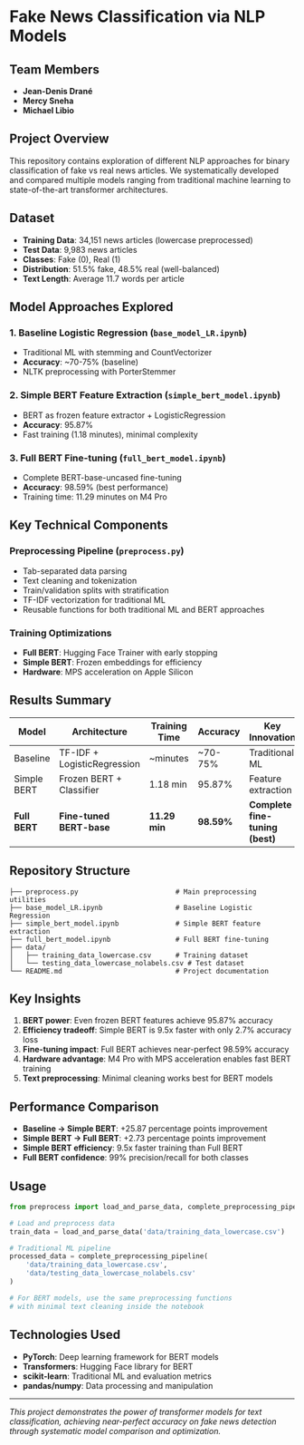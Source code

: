 # Fake News Classification via NLP Models

## Team Members
- **Jean-Denis Drané**
- **Mercy Sneha**
- **Michael Libio**

## Project Overview
This repository contains exploration of different NLP approaches for binary classification of fake vs real news articles. We systematically developed and compared multiple models ranging from traditional machine learning to state-of-the-art transformer architectures.

## Dataset
- **Training Data**: 34,151 news articles (lowercase preprocessed)
- **Test Data**: 9,983 news articles 
- **Classes**: Fake (0), Real (1)
- **Distribution**: 51.5% fake, 48.5% real (well-balanced)
- **Text Length**: Average 11.7 words per article

## Model Approaches Explored

### 1. Baseline Logistic Regression (`base_model_LR.ipynb`)
- Traditional ML with stemming and CountVectorizer
- **Accuracy**: ~70-75% (baseline)
- NLTK preprocessing with PorterStemmer

### 2. Simple BERT Feature Extraction (`simple_bert_model.ipynb`)
- BERT as frozen feature extractor + LogisticRegression
- **Accuracy**: 95.87%
- Fast training (1.18 minutes), minimal complexity

### 3. Full BERT Fine-tuning (`full_bert_model.ipynb`) 
- Complete BERT-base-uncased fine-tuning
- **Accuracy**: 98.59% (best performance)
- Training time: 11.29 minutes on M4 Pro

## Key Technical Components

### Preprocessing Pipeline (`preprocess.py`)
- Tab-separated data parsing 
- Text cleaning and tokenization
- Train/validation splits with stratification
- TF-IDF vectorization for traditional ML
- Reusable functions for both traditional ML and BERT approaches

### Training Optimizations
- **Full BERT**: Hugging Face Trainer with early stopping
- **Simple BERT**: Frozen embeddings for efficiency
- **Hardware**: MPS acceleration on Apple Silicon

## Results Summary

| Model | Architecture | Training Time | Accuracy | Key Innovation |
|-------|-------------|---------------|----------|----------------|
| Baseline | TF-IDF + LogisticRegression | ~minutes | ~70-75% | Traditional ML |
| Simple BERT | Frozen BERT + Classifier | 1.18 min | 95.87% | Feature extraction |
| **Full BERT** | **Fine-tuned BERT-base** | **11.29 min** | **98.59%** | **Complete fine-tuning (best)** |

## Repository Structure
```
├── preprocess.py                        # Main preprocessing utilities
├── base_model_LR.ipynb                  # Baseline Logistic Regression
├── simple_bert_model.ipynb              # Simple BERT feature extraction
├── full_bert_model.ipynb                # Full BERT fine-tuning
├── data/
│   ├── training_data_lowercase.csv      # Training dataset
│   └── testing_data_lowercase_nolabels.csv # Test dataset
└── README.md                            # Project documentation
```

## Key Insights
1. **BERT power**: Even frozen BERT features achieve 95.87% accuracy
2. **Efficiency tradeoff**: Simple BERT is 9.5x faster with only 2.7% accuracy loss
3. **Fine-tuning impact**: Full BERT achieves near-perfect 98.59% accuracy
4. **Hardware advantage**: M4 Pro with MPS acceleration enables fast BERT training
5. **Text preprocessing**: Minimal cleaning works best for BERT models

## Performance Comparison
- **Baseline → Simple BERT**: +25.87 percentage points improvement
- **Simple BERT → Full BERT**: +2.73 percentage points improvement  
- **Simple BERT efficiency**: 9.5x faster training than Full BERT
- **Full BERT confidence**: 99% precision/recall for both classes

## Usage
```python
from preprocess import load_and_parse_data, complete_preprocessing_pipeline

# Load and preprocess data
train_data = load_and_parse_data('data/training_data_lowercase.csv')

# Traditional ML pipeline
processed_data = complete_preprocessing_pipeline(
    'data/training_data_lowercase.csv',
    'data/testing_data_lowercase_nolabels.csv'
)

# For BERT models, use the same preprocessing functions
# with minimal text cleaning inside the notebook
```

## Technologies Used
- **PyTorch**: Deep learning framework for BERT models
- **Transformers**: Hugging Face library for BERT
- **scikit-learn**: Traditional ML and evaluation metrics
- **pandas/numpy**: Data processing and manipulation

---
*This project demonstrates the power of transformer models for text classification, achieving near-perfect accuracy on fake news detection through systematic model comparison and optimization.*
